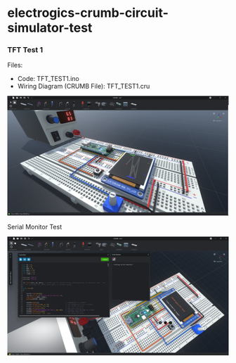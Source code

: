 # electrogics-crumb-circuit-simulator-test

### TFT Test 1

Files:

* Code: TFT_TEST1.ino
* Wiring Diagram (CRUMB File): TFT_TEST1.cru

![1669839730030](images/ss-pong-game-iso.png)


Serial Monitor Test

![1669839730030](images/ss-serial-monitor-test.png)
